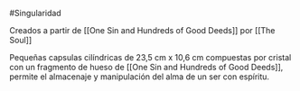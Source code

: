 #Singularidad 

Creados a partir de [[One Sin and Hundreds of Good Deeds]] por [[The Soul]]

Pequeñas capsulas cilíndricas de 23,5 cm x 10,6 cm compuestas por cristal con un fragmento de hueso de [[One Sin and Hundreds of Good Deeds]], permite el almacenaje y manipulación del alma de un ser con espíritu. 
